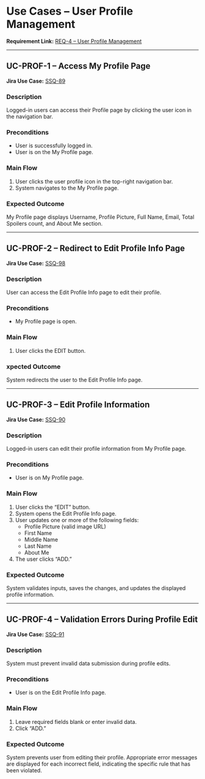 # Use Cases – User Profile Management

**Requirement Link:** [REQ-4 – User Profile Management](https://storyspoilerqa.atlassian.net/browse/SSQ-88)

---

## UC-PROF-1 – Access My Profile Page
**Jira Use Case:** [SSQ-89](https://storyspoilerqa.atlassian.net/browse/SSQ-89)

### Description
Logged-in users can access their Profile page by clicking the user icon in the navigation bar.

### Preconditions
- User is successfully logged in.
- User is on the My Profile page.

### Main Flow
1. User clicks the user profile icon in the top-right navigation bar.  
2. System navigates to the My Profile page.

### Expected Outcome
My Profile page displays Username, Profile Picture, Full Name, Email, Total Spoilers count, and About Me section.

---

## UC-PROF-2 – Redirect to Edit Profile Info Page
**Jira Use Case:** [SSQ-98](https://storyspoilerqa.atlassian.net/browse/SSQ-98)

### Description
User can access the Edit Profile Info page to edit their profile.

### Preconditions
- My Profile page is open.

### Main Flow
1. User clicks the EDIT button.

### xpected Outcome
System redirects the user to the Edit Profile Info page.

---

## UC-PROF-3 – Edit Profile Information
**Jira Use Case:** [SSQ-90](https://storyspoilerqa.atlassian.net/browse/SSQ-90)

### Description
Logged-in users can edit their profile information from My Profile page.

### Preconditions
- User is on My Profile page.

### Main Flow
1. User clicks the “EDIT” button.  
2. System opens the Edit Profile Info page.  
3. User updates one or more of the following fields:
   - Profile Picture (valid image URL)
   - First Name
   - Middle Name
   - Last Name
   - About Me  
4. The user clicks “ADD.”  

### Expected Outcome
System validates inputs, saves the changes, and updates the displayed profile information.

---

## UC-PROF-4 – Validation Errors During Profile Edit
**Jira Use Case:** [SSQ-91](https://storyspoilerqa.atlassian.net/browse/SSQ-91)

### Description
System must prevent invalid data submission during profile edits.

### Preconditions
- User is on the Edit Profile Info page.

### Main Flow
1. Leave required fields blank or enter invalid data. 
2. Click “ADD.”   

### Expected Outcome
System prevents user from editing their profile. Appropriate error messages are displayed for each incorrect field, indicating the specific rule that has been violated.